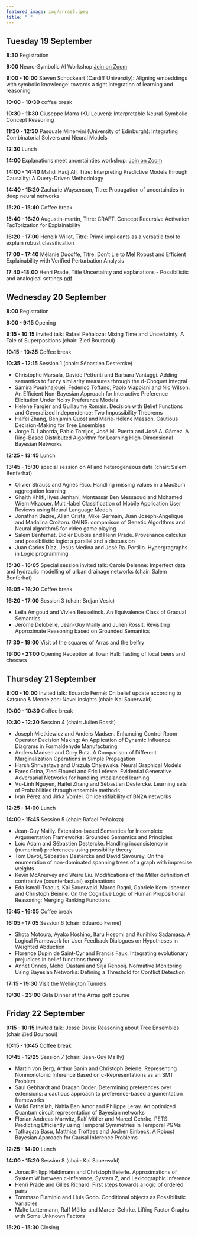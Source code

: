 ```yaml
---
featured_image: img/arras6.jpeg
title: " "
---
```


## Tuesday 19 September

**8:30** Registration

**9:00** Neuro-Symbolic AI Workshop [Join on Zoom](https://univ-artois-fr.zoom.us/j/95407083789?pwd=ekVmZUY5VTdwb3Z5SmNZT3VWOW04Zz09)

**9:00 - 10:00** Steven Schockeart (Cardiff University): Aligning embeddings with symbolic knowledge: towards a tight integration of learning and reasoning 

**10:00 - 10:30** coffee break

**10:30 - 11:30** Giuseppe Marra (KU Leuven): Interpretable Neural-Symbolic Concept Reasoning 

**11:30 - 12:30** Pasquale Minervini (University of Edinburgh): Integrating Combinatorial Solvers and Neural Models

**12:30** Lunch

**14:00** Explanations meet uncertainties workshop: [Join on Zoom](https://utc-fr.zoom.us/j/81736339690)

**14:00 - 14:40** Mahdi Hadj Ali, Titre: Interpreting Predictive Models through Causality: A Query-Driven Methodology

**14:40 - 15:20** Zacharie Waysenson, Titre: Propagation of uncertainties in deep neural networks

**15:20 - 15:40** Coffee break

**15:40 - 16:20** Augustin-martin, TItre: CRAFT: Concept Recursive Activation FacTorization for Explainability

**16:20 - 17:00** Henoik Willot, Titre: Prime implicants as a versatile tool to explain robust classification

**17:00 - 17:40** Mélanie Ducoffe, Titre: Don’t Lie to Me! Robust and Efficient Explainability with Verified Perturbation Analysis

**17:40 -18:00**  Henri Prade, Title Uncertainty and explanations - Possibilistic and analogical settings [pdf](/ecsqaru23/Uncertaintyexplain.pdf)

## Wednesday 20 September

**8:00** Registration

**9:00 - 9:15** Opening 

**9:15 - 10:15** Invited talk: Rafael Peñaloza: Mixing Time and Uncertainty. A Tale of Superpositions (chair: Zied Bouraoui)


**10:15 - 10:35** Coffee break

**10:35 - 12:15** Session 1 (chair: Sébastien Destercke)

- Christophe Marsala, Davide Petturiti and Barbara Vantaggi. Adding semantics to fuzzy similarity measures through the d-Choquet integral
- Samira Pourkhajouei, Federico Toffano, Paolo Viappiani and Nic Wilson. An Efficient Non-Bayesian Approach for Interactive Preference Elicitation Under Noisy Preference Models
- Helene Fargier and Guillaume Romain. Decision with Belief Functions and Generalized Independence: Two Impossibility Theorems
- Haifei Zhang, Benjamin Quost and Marie-Hélène Masson. Cautious Decision-Making for Tree Ensembles
- Jorge D. Laborda, Pablo Torrijos, José M. Puerta and José A. Gámez. A Ring-Based Distributed Algorithm for Learning High-Dimensional Bayesian Networks

**12:25 - 13:45** Lunch

**13:45 - 15:30** special session on AI and heterogeneous data (chair: Salem Benferhat)


- Olivier Strauss and Agnès Rico. Handling missing values in a MacSum aggregation learning
- Ghaith Khlifi, Ilyes Jenhani, Montassar Ben Messaoud and Mohamed Wiem Mkaouer. Multi-label Classification of Mobile Application User Reviews using Neural Language Models
- Jonathan Bazire, Allan Crista, Mike Germain, Juan Joseph-Angelique and Madalina Croitoru. GAINS: comparison of Genetic AlgorIthms and Neural algorithmS for video game playing
- Salem Benferhat, Didier Dubois and Henri Prade. Provenance calculus and possibilistic logic: a parallel and a discussion
- Juan Carlos Díaz, Jesús Medina and José Ra. Portillo. Hypergragraphs in Logic programming

**15:30 - 16:05** Special session invited talk: 
Carole Delenne: Imperfect data and hydraulic modelling of urban drainage networks (chair: Salem Benferhat)

**16:05 - 16:20** Coffee break

**16:20 - 17:00** Session 3  (chair: Srdjan Vesic)

- Leila Amgoud and Vivien Beuselinck. An Equivalence Class of Gradual Semantics
- Jérôme Delobelle, Jean-Guy Mailly and Julien Rossit. Revisiting Approximate Reasoning based on Grounded Semantics

**17:30 - 19:00** Visit of the squares of Arras and the belfry

**19:00 - 21:00** Opening Reception at Town Hall: Tasting of local beers and cheeses

## Thursday 21 September

**9:00 - 10:00** Invited talk: Eduardo Fermé: On belief update according to Katsuno & Mendelzon: Novel insights (chair: Kai Sauerwald)

**10:00 - 10:30** Coffee break

**10:30 - 12:30** Session 4 (chair: Julien Rossit)

- Joseph Mietkiewicz and Anders Madsen. Enhancing Control Room Operator Decision Making: An Application of Dynamic Influence Diagrams in Formaldehyde Manufacturing
- Anders Madsen and Cory Butz. A Comparison of Different Marginalization Operations in Simple Propagation
- Harsh Shrivastava and Urszula Chajewska. Neural Graphical Models
- Fares Grina, Zied Elouedi and Eric Lefevre. Evidential Generative Adversarial Networks for handling imbalanced learning
- Vu-Linh Nguyen, Haifei Zhang and Sébastien Destercke. Learning sets of Probabilities through ensemble methods
- Iván Pérez and Jirka Vomlel. On identifiability of BN2A networks

**12:25 - 14:00** Lunch

**14:00 - 15:45** Session 5 (chair: Rafael Peñaloza)

- Jean-Guy Mailly. Extension-based Semantics for Incomplete Argumentation Frameworks: Grounded Semantics and Principles
- Loïc Adam and Sébastien Destercke. Handling inconsistency in (numerical) preferences using possibility theory
- Tom Davot, Sébastien Destercke and David Savourey. On the enumeration of non-dominated spanning trees of a graph with imprecise weights
- Kevin McAreavey and Weiru Liu. Modifications of the Miller definition of contrastive (counterfactual) explanations
- Eda Ismail-Tsaous, Kai Sauerwald, Marco Ragni, Gabriele Kern-Isberner and Christoph Beierle. On the Cognitive Logic of Human Propositional Reasoning: Merging Ranking Functions

**15:45 - 16:05** Coffee break

**16:05 - 17:05** Session 6 (chair: Eduardo Fermé)

- Shota Motoura, Ayako Hoshino, Itaru Hosomi and Kunihiko Sadamasa. A Logical Framework for User Feedback Dialogues on Hypotheses in Weighted Abduction
- Florence Dupin de Saint-Cyr and Francis Faux. Integrating evolutionary prejudices in belief functions theory
- Annet Onnes, Mehdi Dastani and Silja Renooij. Normative Monitoring Using Bayesian Networks: Defining a Threshold for Conflict Detection

**17:15 - 19:30** Visit the Wellington Tunnels

**19:30 -  23:00** Gala Dinner at the Arras golf course


## Friday 22 September

**9:15 - 10:15** Invited talk: Jesse Davis: Reasoning about Tree Ensembles (chair Zied Bouraoui)

**10:15 - 10:45** Coffee break

**10:45 - 12:25** Session 7 (chair: Jean-Guy Mailly)

- Martin von Berg, Arthur Sanin and Christoph Beierle. Representing Nonmonotonic Inference Based on c-Representations as an SMT Problem
- Saul Gebhardt and Dragan Doder. Determining preferences over extensions: a cautious approach to preference-based argumentation frameworks
- Walid Fathallah, Nahla Ben Amor and Philippe Leray. An optimized Quantum circuit representation of Bayesian networks
- Florian Andreas Marwitz, Ralf Möller and Marcel Gehrke. PETS: Predicting Efficiently using Temporal Symmetries in Temporal PGMs
- Tathagata Basu, Matthias Troffaes and Jochen Einbeck. A Robust Bayesian Approach for Causal Inference Problems

**12:25 - 14:00** Lunch

**14:00 - 15:20** Session 8 (chair:  Kai Sauerwald)

- Jonas Philipp Haldimann and Christoph Beierle. Approximations of System W between c-Inference, System Z, and Lexicographic Inference
- Henri Prade and Gilles Richard. First steps towards a logic of ordered pairs
- Tommaso Flaminio and Lluis Godo. Conditional objects as Possibilistic Variables 
- Malte Luttermann, Ralf Möller and Marcel Gehrke. Lifting Factor Graphs with Some Unknown Factors

**15:20 - 15:30** Closing

